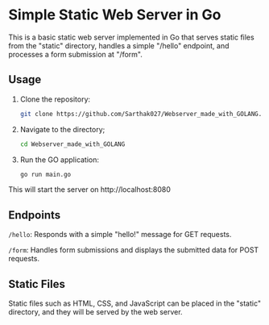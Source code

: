 # Simple Static Web Server in Go

This is a basic static web server implemented in Go that serves static files from the "static" directory, handles a simple "/hello" endpoint, and processes a form submission at "/form".

## Usage

1. Clone the repository:

   ```bash
   git clone https://github.com/Sarthak027/Webserver_made_with_GOLANG.git
1. Navigate to the directory;
    ```bash
    cd Webserver_made_with_GOLANG
2. Run the GO application:
     ```bash
     go run main.go
This will start the server on http://localhost:8080
## Endpoints
`/hello`: Responds with a simple "hello!" message for GET requests.

 `/form`: Handles form submissions and displays the submitted data for POST requests.
     
## Static Files
Static files such as HTML, CSS, and JavaScript can be placed in the "static" directory, and they will be served by the web server.
